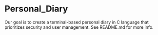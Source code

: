 # Personal_Diary
Our goal is to create a terminal-based personal diary in C language that prioritizes security and user management. See README.md for more info.
